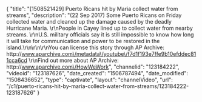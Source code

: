 {
    "title": "[1508521429] Puerto Ricans hit by Maria collect water from streams",
    "description": "(22 Sep 2017) Some Puerto Ricans on Friday collected water and cleaned up the damage caused by the deadly Hurricane Maria. \r\nPeople in Cayey lined up to collect water from nearby streams. \r\nU.S. military officials say it is still impossible to know how long it will take for communication and power to be restored in the island.\r\n\r\n\r\nYou can license this story through AP Archive: http:\/\/www.aparchive.com\/metadata\/youtube\/f7d1f193e7ffe9b10efddec811cca6cd \r\nFind out more about AP Archive: http:\/\/www.aparchive.com\/HowWeWork",
    "channelid": "123184222",
    "videoid": "123187626",
    "date_created": "1506787494",
    "date_modified": "1508436652",
    "type": "captivate",
    "layout": "channelVideo",
    "url": "\/c1\/puerto-ricans-hit-by-maria-collect-water-from-streams\/123184222-123187626"
}